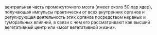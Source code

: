 вентральная часть промежуточного мозга
(имеет около 50 пар ядер), получающая импульсы практиче­ски от всех внутренних органов и регулирующая деятельность этих органов посредством нервных и гуморальных влияний, в связи с чем его рассматривают как высший вегетативный центр или «мозг вегетативной жизни».